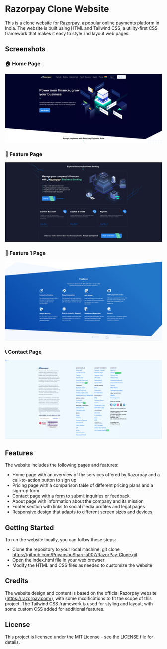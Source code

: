 # Razorpay Clone Website

This is a clone website for Razorpay, a popular online payments platform in India. The website is built using HTML and Tailwind CSS, a utility-first CSS framework that makes it easy to style and layout web pages.

## Screenshots

### 🏠 Home Page
![Home Page](https://github.com/PriyanshuSharma007/RazorPay-Clone/blob/93bc79c0312f870e8322666c805085f8d90e4aaa/homepage.png)

### 💸 Feature Page
![Pricing Page](https://github.com/PriyanshuSharma007/RazorPay-Clone/blob/93bc79c0312f870e8322666c805085f8d90e4aaa/Features.png)

### 💸 Feature 1 Page
![Pricing Page](https://github.com/PriyanshuSharma007/RazorPay-Clone/blob/93bc79c0312f870e8322666c805085f8d90e4aaa/Features%201.png)

### 📞 Contact Page
![Contact Page](https://github.com/PriyanshuSharma007/RazorPay-Clone/blob/93bc79c0312f870e8322666c805085f8d90e4aaa/contact%20us.png)

## Features

The website includes the following pages and features:

- Home page with an overview of the services offered by Razorpay and a call-to-action button to sign up  
- Pricing page with a comparison table of different pricing plans and a sign-up form  
- Contact page with a form to submit inquiries or feedback  
- About page with information about the company and its mission  
- Footer section with links to social media profiles and legal pages  
- Responsive design that adapts to different screen sizes and devices  

## Getting Started

To run the website locally, you can follow these steps:

- Clone the repository to your local machine: git clone https://github.com/PriyanshuSharma007/RazorPay-Clone.git  
- Open the index.html file in your web browser 
- Modify the HTML and CSS files as needed to customize the website 

## Credits
The website design and content is based on the official Razorpay website (https://razorpay.com/), with some modifications to fit the scope of this project. The Tailwind CSS framework is used for styling and layout, with some custom CSS added for additional features.

## License
This project is licensed under the MIT License - see the LICENSE file for details.
